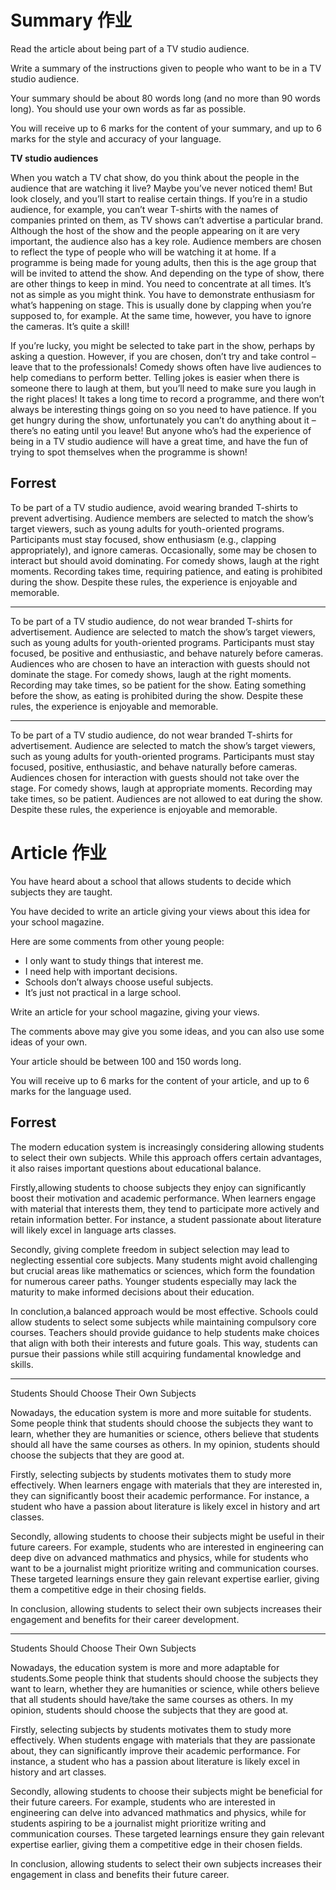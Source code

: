 # Summary 作业
Read the article about being part of a TV studio audience.

Write a summary of the instructions given to people who want to be in a TV studio audience.

Your summary should be about 80 words long (and no more than 90 words long). You should use your own words as far as possible.

You will receive up to 6 marks for the content of your summary, and up to 6 marks for the style and accuracy of your language.

**TV studio audiences**

When you watch a TV chat show, do you think about the people in the audience that are watching it live? Maybe you’ve never noticed them! But look closely, and you’ll start to realise certain things. If you’re in a studio audience, for example, you can’t wear T-shirts with the names of companies printed on them, as TV shows can’t advertise a particular brand. Although the host of the show and the people appearing on it are very important, the audience also has a key role. Audience members are chosen to reflect the type of people who will be watching it at home. If a programme is being made for young adults, then this is the age group that will be invited to attend the show. And depending on the type of show, there are other things to keep in mind. You need to concentrate at all times. It’s not as simple as you might think. You have to demonstrate enthusiasm for what’s happening on stage. This is usually done by clapping when you’re supposed to, for example. At the same time, however, you have to ignore the cameras. It’s quite a skill!

If you’re lucky, you might be selected to take part in the show, perhaps by asking a question. However, if you are chosen, don’t try and take control – leave that to the professionals! Comedy shows often have live audiences to help comedians to perform better. Telling jokes is easier when there is someone there to laugh at them, but you’ll need to make sure you laugh in the right places! It takes a long time to record a programme, and there won’t always be interesting things going on so you need to have patience. If you get hungry during the show, unfortunately you can’t do anything about it – there’s no eating until you leave! But anyone who’s had the experience of being in a TV studio audience will have a great time, and have the fun of trying to spot themselves when the programme is shown!

## Forrest
To be part of a TV studio audience, avoid wearing branded T-shirts to prevent advertising. Audience members are selected to match the show’s target viewers, such as young adults for youth-oriented programs. Participants must stay focused, show enthusiasm (e.g., clapping appropriately), and ignore cameras. Occasionally, some may be chosen to interact but should avoid dominating. For comedy shows, laugh at the right moments. Recording takes time, requiring patience, and eating is prohibited during the show. Despite these rules, the experience is enjoyable and memorable.

-------------------

To be part of a TV studio audience, do not wear branded T-shirts for advertisement. Audience are selected to match the show’s target viewers, such as young adults for youth-oriented programs. Participants must stay focused, be positive and enthusiastic, and behave naturely before cameras. Audiences who are chosen to have an interaction with guests should not dominate the stage. For comedy shows, laugh at the right moments. Recording may take times, so be patient for the show. Eating something before the show, as eating is prohibited during the show. Despite these rules, the experience is enjoyable and memorable.

-------------------

To be part of a TV studio audience, do not wear branded T-shirts for advertisement. Audience are selected to match the show’s target viewers, such as young adults for youth-oriented programs. Participants must stay focused, positive, enthusiastic, and behave naturally before cameras. Audiences chosen for interaction with guests should not take over the stage. For comedy shows, laugh at appropriate moments. Recording may take times, so be patient. Audiences are not allowed to eat during the show. Despite these rules, the experience is enjoyable and memorable.

# Article 作业
You have heard about a school that allows students to decide which subjects they are taught.

You have decided to write an article giving your views about this idea for your school magazine.

Here are some comments from other young people:
- I only want to study things that interest me.
- I need help with important decisions.
- Schools don’t always choose useful subjects.
- It’s just not practical in a large school.

Write an article for your school magazine, giving your views.

The comments above may give you some ideas, and you can also use some ideas of your own.

Your article should be between 100 and 150 words long.

You will receive up to 6 marks for the content of your article, and up to 6 marks for the language used.

## Forrest

The modern education system is increasingly considering allowing students to select their own subjects. While this approach offers certain advantages, it also raises important questions about educational balance.

Firstly,allowing students to choose subjects they enjoy can significantly boost their motivation and academic performance. When learners engage with material that interests them, they tend to participate more actively and retain information better. For instance, a student passionate about literature will likely excel in language arts classes.

Secondly, giving complete freedom in subject selection may lead to neglecting essential core subjects. Many students might avoid challenging but crucial areas like mathematics or sciences, which form the foundation for numerous career paths. Younger students especially may lack the maturity to make informed decisions about their education.

In conclution,a balanced approach would be most effective. Schools could allow students to select some subjects while maintaining compulsory core courses. Teachers should provide guidance to help students make choices that align with both their interests and future goals. This way, students can pursue their passions while still acquiring fundamental knowledge and skills.

----------------------
Students Should Choose Their Own Subjects

Nowadays, the education system is more and more suitable for students. Some people think that students should choose the subjects they want to learn, whether they are humanities or science, others believe that students should all have the same courses as others. In my opinion, students should choose the subjects that they are good at.

Firstly, selecting subjects by students motivates them to study more effectively. When learners engage with materials that they are interested in, they can significantly boost their academic performance. For instance, a student who have a passion about literature is likely excel in history and art classes.

Secondly, allowing students to choose their subjects might be useful in their future careers. For example, students who are interested in engineering can deep dive on advanced mathmatics and physics, while for students who want to be a journalist might prioritize writing and communication courses. These targeted learnings ensure they gain relevant expertise earlier, giving them a competitive edge in their chosing fields. 

In conclusion, allowing students to select their own subjects increases their engagement and benefits for their career development.

--------------------
Students Should Choose Their Own Subjects

Nowadays, the education system is more and more adaptable for students.Some people think that students should choose the subjects they want to learn, whether they are humanities or science, while others believe that all students should have/take the same courses as others. In my opinion, students should choose the subjects that they are good at.

Firstly, selecting subjects by students motivates them to study more effectively. When students engage with materials that they are passionate about, they can significantly improve their academic performance.
 For instance, a student who has a passion about literature is likely excel in history and art classes.

Secondly, allowing students to choose their subjects might be beneficial for their future careers. For example, students who are interested in engineering can delve into advanced mathmatics and physics, while for students aspiring to be a journalist might prioritize writing and communication courses. These targeted learnings ensure they gain relevant expertise earlier, giving them a competitive edge in their chosen fields.

In conclusion, allowing students to select their own subjects increases their engagement in class and benefits their future career.


